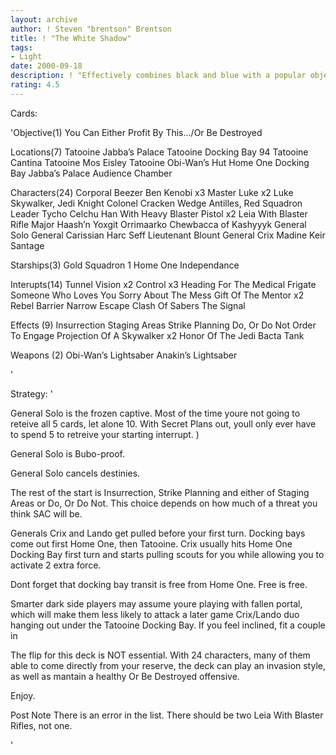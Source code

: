 ```yaml
---
layout: archive
author: ! Steven "brentson" Brentson
title: ! "The White Shadow"
tags:
- Light
date: 2000-09-18
description: ! "Effectively combines black and blue with a popular objective."
rating: 4.5
---
```

Cards: 

'Objective(1)
You Can Either Profit By This.../Or Be Destroyed

Locations(7)
Tatooine Jabba’s Palace
Tatooine Docking Bay 94
Tatooine Cantina
Tatooine Mos Eisley
Tatooine Obi-Wan’s Hut
Home One Docking Bay
Jabba’s Palace Audience Chamber

Characters(24)
Corporal Beezer
Ben Kenobi x3
Master Luke x2
Luke Skywalker, Jedi Knight
Colonel Cracken
Wedge Antilles, Red Squadron Leader
Tycho Celchu
Han With Heavy Blaster Pistol x2
Leia With Blaster Rifle
Major Haash’n
Yoxgit
Orrimaarko
Chewbacca of Kashyyyk
General Solo
General Carissian
Harc Seff
Lieutenant Blount
General Crix Madine
Keir Santage

Starships(3)
Gold Squadron 1
Home One
Independance

Interupts(14)
Tunnel Vision x2
Control x3
Heading For The Medical Frigate
Someone Who Loves You
Sorry About The Mess
Gift Of The Mentor x2
Rebel Barrier
Narrow Escape
Clash Of Sabers
The Signal

Effects (9)
Insurrection
Staging Areas
Strike Planning
Do, Or Do Not
Order To Engage
Projection Of A Skywalker x2
Honor Of The Jedi
Bacta Tank

Weapons (2)
Obi-Wan’s Lightsaber
Anakin’s Lightsaber

'

Strategy: '

General Solo is the frozen captive.  Most of the time youre not going to reteive all 5 cards, let alone 10.  With Secret Plans out, youll only ever have to spend 5 to retreive your starting interrupt.  )

General Solo is Bubo-proof.

General Solo cancels destinies.

The rest of the start is Insurrection, Strike Planning and either of Staging Areas or Do, Or Do Not.  This choice depends on how much of a threat you think SAC will be.

Generals Crix and Lando get pulled before your first turn.  Docking bays come out first Home One, then Tatooine.  Crix usually hits Home One Docking Bay first turn and starts pulling scouts for you while allowing you to activate 2 extra force.

Dont forget that docking bay transit is free from Home One.  Free is free.

Smarter dark side players may assume youre playing with fallen portal, which will make them less likely to attack a later game Crix/Lando duo hanging out under the Tatooine Docking Bay. If you feel inclined, fit a couple in

The flip for this deck is NOT essential.  With 24 characters, many of them able to come directly from your reserve, the deck can play an invasion style, as well as mantain a healthy Or Be Destroyed offensive.

Enjoy.

Post Note  There is an error in the list.  There should be two Leia With Blaster Rifles, not one.

'